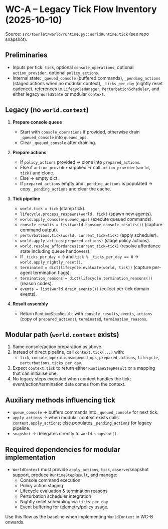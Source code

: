 # WC-A – Legacy Tick Flow Inventory (2025-10-10)

Source: `src/townlet/world/runtime.py::WorldRuntime.tick` (see repo snapshot).

## Preliminaries
- Inputs per tick: `tick`, optional `console_operations`, optional `action_provider`, optional `policy_actions`.
- Internal state: `_queued_console` (buffered commands), `_pending_actions` (staged actions when no modular context), `_ticks_per_day` (nightly reset cadence), references to `LifecycleManager`, `PerturbationScheduler`, and either legacy `WorldState` or modular `context`.

## Legacy (no `world.context`)
1. **Prepare console queue**
   - Start with `console_operations` if provided, otherwise drain `_queued_console` into `queued_ops`.
   - Clear `_queued_console` after draining.

2. **Prepare actions**
   - If `policy_actions` provided → clone into `prepared_actions`.
   - Else if `action_provider` supplied → call `action_provider(world, tick)` and clone.
   - Else → empty dict.
   - If `prepared_actions` empty and `_pending_actions` is populated → copy `_pending_actions` and clear the cache.

3. **Tick pipeline**
   - `world.tick = tick` (stamp tick).
   - `lifecycle.process_respawns(world, tick)` (spawn new agents).
   - `world.apply_console(queued_ops)` (execute queued commands).
   - `console_results = list(world.consume_console_results())` (capture command output).
   - `perturbations.tick(world, current_tick=tick)` (apply scheduler).
   - `world.apply_actions(prepared_actions)` (stage policy actions).
   - `world.resolve_affordances(current_tick=tick)` (resolve affordance state including queue handovers).
   - If `_ticks_per_day > 0` and `tick % _ticks_per_day == 0` → `world.apply_nightly_reset()`.
   - `terminated = dict(lifecycle.evaluate(world, tick))` (capture per-agent termination flags).
   - `termination_reasons = dict(lifecycle.termination_reasons())` (reason codes).
   - `events = list(world.drain_events())` (collect per-tick domain events).

4. **Result assembly**
   - Return `RuntimeStepResult` with `console_results`, `events`, `actions` (copy of `prepared_actions`), `terminated`, `termination_reasons`.

## Modular path (`world.context` exists)
1. Same console/action preparation as above.
2. Instead of direct pipeline, call `context.tick(...)` with:
   - `tick`, `console_operations=queued_ops`, `prepared_actions`, `lifecycle`, `perturbations`, `ticks_per_day`.
3. Expect `context.tick` to return either `RuntimeStepResult` or a mapping that can initialise one.
4. No legacy steps executed when context handles the tick; event/action/termination data comes from the context.

## Auxiliary methods influencing tick
- `queue_console` → buffers commands into `_queued_console` for next tick.
- `apply_actions` → when modular context exists calls `context.apply_actions`; else populates `_pending_actions` for legacy pipeline.
- `snapshot` → delegates directly to `world.snapshot()`.

## Required dependencies for modular implementation
- `WorldContext` must provide `apply_actions`, `tick`, `observe`/snapshot support, produce `RuntimeStepResult`, and manage:
  - Console command execution
  - Policy action staging
  - Lifecycle evaluation & termination reasons
  - Perturbation scheduler integration
  - Nightly reset scheduling via `ticks_per_day`
  - Event buffering for telemetry/policy usage.

Use this flow as the baseline when implementing `WorldContext` in WC-B onwards.
